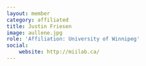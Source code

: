 ```yaml
---
layout: member
category: affiliated
title: Justin Friesen
image: aullene.jpg
role: 'Affiliation: University of Winnipeg'
social:
    website: http://miilab.ca/
---
```

